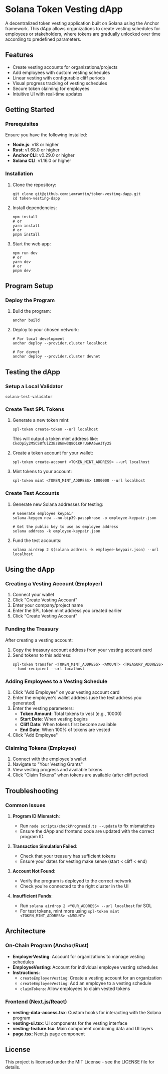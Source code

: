# Solana Token Vesting dApp

A decentralized token vesting application built on Solana using the Anchor framework. This dApp allows organizations to create vesting schedules for employees or stakeholders, where tokens are gradually unlocked over time according to predefined parameters.

## Features

- Create vesting accounts for organizations/projects
- Add employees with custom vesting schedules
- Linear vesting with configurable cliff periods
- Visual progress tracking of vesting schedules
- Secure token claiming for employees
- Intuitive UI with real-time updates

## Getting Started

### Prerequisites

Ensure you have the following installed:

- **Node.js**: v18 or higher
- **Rust**: v1.68.0 or higher
- **Anchor CLI**: v0.29.0 or higher
- **Solana CLI**: v1.16.0 or higher

### Installation

1. Clone the repository:

   ```shell
   git clone git@github.com:iamramtin/token-vesting-dapp.git
   cd token-vesting-dapp
   ```

2. Install dependencies:

   ```shell
   npm install
   # or
   yarn install
   # or
   pnpm install
   ```

3. Start the web app:
   ```shell
   npm run dev
   # or
   yarn dev
   # or
   pnpm dev
   ```

## Program Setup

### Deploy the Program

1. Build the program:

   ```shell
   anchor build
   ```

2. Deploy to your chosen network:

   ```shell
   # For local development
   anchor deploy --provider.cluster localhost

   # For devnet
   anchor deploy --provider.cluster devnet
   ```

## Testing the dApp

### Setup a Local Validator

```shell
solana-test-validator
```

### Create Test SPL Tokens

1. Generate a new token mint:

   ```shell
   spl-token create-token --url localhost
   ```

   This will output a token mint address like: `CkoDpiy2MSCS8fUiZ3BzBGmw3Q8Q1KRrUoRA6wAJTy25`

2. Create a token account for your wallet:

   ```shell
   spl-token create-account <TOKEN_MINT_ADDRESS> --url localhost
   ```

3. Mint tokens to your account:
   ```shell
   spl-token mint <TOKEN_MINT_ADDRESS> 1000000 --url localhost
   ```

### Create Test Accounts

1. Generate new Solana addresses for testing:

   ```shell
   # Generate employee keypair
   solana-keygen new --no-bip39-passphrase -o employee-keypair.json

   # Get the public key to use as employee address
   solana address -k employee-keypair.json
   ```

2. Fund the test accounts:
   ```shell
   solana airdrop 2 $(solana address -k employee-keypair.json) --url localhost
   ```

## Using the dApp

### Creating a Vesting Account (Employer)

1. Connect your wallet
2. Click "Create Vesting Account"
3. Enter your company/project name
4. Enter the SPL token mint address you created earlier
5. Click "Create Vesting Account"

### Funding the Treasury

After creating a vesting account:

1. Copy the treasury account address from your vesting account card
2. Send tokens to this address:
   ```shell
   spl-token transfer <TOKEN_MINT_ADDRESS> <AMOUNT> <TREASURY_ADDRESS> --fund-recipient --url localhost
   ```

### Adding Employees to a Vesting Schedule

1. Click "Add Employee" on your vesting account card
2. Enter the employee's wallet address (use the test address you generated)
3. Enter the vesting parameters:
   - **Token Amount**: Total tokens to vest (e.g., 10000)
   - **Start Date**: When vesting begins
   - **Cliff Date**: When tokens first become available
   - **End Date**: When 100% of tokens are vested
4. Click "Add Employee"

### Claiming Tokens (Employee)

1. Connect with the employee's wallet
2. Navigate to "Your Vesting Grants"
3. View vesting progress and available tokens
4. Click "Claim Tokens" when tokens are available (after cliff period)

## Troubleshooting

### Common Issues

1. **Program ID Mismatch**:

   - Run `node scripts/checkProgramId.ts --update` to fix mismatches
   - Ensure the dApp and frontend code are updated with the correct program ID.

2. **Transaction Simulation Failed**:

   - Check that your treasury has sufficient tokens
   - Ensure your dates for vesting make sense (start < cliff < end)

3. **Account Not Found**:

   - Verify the program is deployed to the correct network
   - Check you're connected to the right cluster in the UI

4. **Insufficient Funds**:
   - Run `solana airdrop 2 <YOUR_ADDRESS> --url localhost` for SOL
   - For test tokens, mint more using `spl-token mint <TOKEN_MINT_ADDRESS> <AMOUNT>`

## Architecture

### On-Chain Program (Anchor/Rust)

- **EmployerVesting**: Account for organizations to manage vesting schedules
- **EmployeeVesting**: Account for individual employee vesting schedules
- **Instructions**:
  - `createEmployerVesting`: Create a vesting account for an organization
  - `createEmployeeVesting`: Add an employee to a vesting schedule
  - `claimTokens`: Allow employees to claim vested tokens

### Frontend (Next.js/React)

- **vesting-data-access.tsx**: Custom hooks for interacting with the Solana program
- **vesting-ui.tsx**: UI components for the vesting interface
- **vesting-feature.tsx**: Main component combining data and UI layers
- **page.tsx**: Next.js page component

## License

This project is licensed under the MIT License - see the LICENSE file for details.
